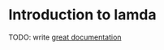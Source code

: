 # Introduction to lamda

TODO: write [great documentation](http://jacobian.org/writing/great-documentation/what-to-write/)
